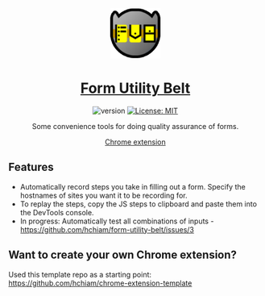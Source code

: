 <div align="center">

<a href="https://chrome.google.com/webstore/detail/form-utility-belt/hpeggcbpjddkihbnjpbjfllbmecelkbc"><img src="https://github.com/hchiam/form-utility-belt/raw/main/icon_128.png" height="100"></a>

# [Form Utility Belt](https://chrome.google.com/webstore/detail/form-utility-belt/hpeggcbpjddkihbnjpbjfllbmecelkbc)

![version](https://img.shields.io/github/release/hchiam/form-utility-belt?style=flat-square) [![License: MIT](https://img.shields.io/badge/License-MIT-yellow.svg?style=flat-square)](https://github.com/hchiam/form-utility-belt/blob/main/LICENSE)

Some convenience tools for doing quality assurance of forms.

[Chrome extension](https://chrome.google.com/webstore/detail/form-utility-belt/hpeggcbpjddkihbnjpbjfllbmecelkbc)

</div>

## Features

- Automatically record steps you take in filling out a form. Specify the hostnames of sites you want it to be recording for.
- To replay the steps, copy the JS steps to clipboard and paste them into the DevTools console.
- In progress: Automatically test all combinations of inputs - https://github.com/hchiam/form-utility-belt/issues/3

## Want to create your own Chrome extension?

Used this template repo as a starting point: https://github.com/hchiam/chrome-extension-template
